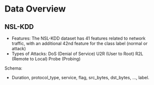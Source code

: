 # Data Overview

## NSL-KDD
- Features: The NSL-KDD dataset has 41 features related to network traffic, with an additional 42nd feature for the class label (normal or attack)
- Types of Attacks: 
DoS (Denial of Service)
U2R (User to Root)
R2L (Remote to Local)
Probe (Probing)

Schema:
- Duration, protocol_type, service, flag, src_bytes, dst_bytes, …, label.
